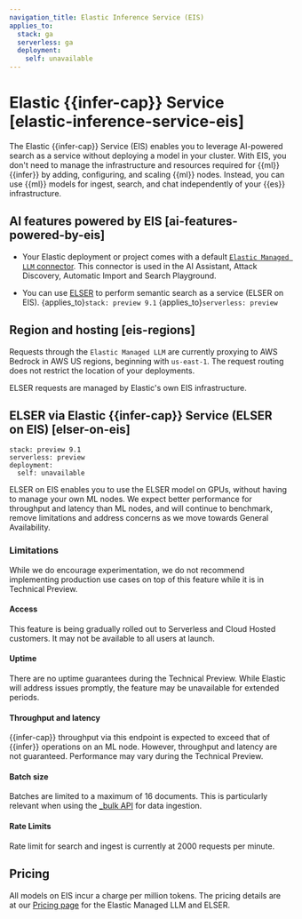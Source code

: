 ```yaml
---
navigation_title: Elastic Inference Service (EIS)
applies_to:
  stack: ga
  serverless: ga
  deployment:
    self: unavailable
---
```


# Elastic {{infer-cap}} Service [elastic-inference-service-eis]

The Elastic {{infer-cap}} Service (EIS) enables you to leverage AI-powered search as a service without deploying a model in your cluster.
With EIS, you don't need to manage the infrastructure and resources required for {{ml}} {{infer}} by adding, configuring, and scaling {{ml}} nodes.
Instead, you can use {{ml}} models for ingest, search, and chat independently of your {{es}} infrastructure.

## AI features powered by EIS [ai-features-powered-by-eis]

* Your Elastic deployment or project comes with a default [`Elastic Managed LLM` connector](https://www.elastic.co/docs/reference/kibana/connectors-kibana/elastic-managed-llm). This connector is used in the AI Assistant, Attack Discovery, Automatic Import and Search Playground.

* You can use [ELSER](/explore-analyze/machine-learning/nlp/ml-nlp-elser.md) to perform semantic search as a service (ELSER on EIS). {applies_to}`stack: preview 9.1` {applies_to}`serverless: preview`

## Region and hosting [eis-regions]

Requests through the `Elastic Managed LLM` are currently proxying to AWS Bedrock in AWS US regions, beginning with `us-east-1`.
The request routing does not restrict the location of your deployments.

ELSER requests are managed by Elastic's own EIS infrastructure.

## ELSER via Elastic {{infer-cap}} Service (ELSER on EIS) [elser-on-eis]

```{applies_to}
stack: preview 9.1
serverless: preview
deployment:
  self: unavailable
```

ELSER on EIS enables you to use the ELSER model on GPUs, without having to manage your own ML nodes. We expect better performance for throughput and latency than ML nodes, and will continue to benchmark, remove limitations and address concerns as we move towards General Availability.

### Limitations

While we do encourage experimentation, we do not recommend implementing production use cases on top of this feature while it is in Technical Preview.

#### Access

This feature is being gradually rolled out to Serverless and Cloud Hosted customers.
It may not be available to all users at launch.

#### Uptime

There are no uptime guarantees during the Technical Preview.
While Elastic will address issues promptly, the feature may be unavailable for extended periods.

#### Throughput and latency

{{infer-cap}} throughput via this endpoint is expected to exceed that of {{infer}} operations on an ML node.
However, throughput and latency are not guaranteed.
Performance may vary during the Technical Preview.

#### Batch size

Batches are limited to a maximum of 16 documents.
This is particularly relevant when using the [_bulk API](https://www.elastic.co/docs/api/doc/elasticsearch/v9/operation/operation-bulk) for data ingestion.

#### Rate Limits 

Rate limit for search and ingest is currently at 2000 requests per minute.

## Pricing 

All models on EIS incur a charge per million tokens. The pricing details are at our [Pricing page](https://www.elastic.co/pricing/serverless-search) for the Elastic Managed LLM and ELSER. 

